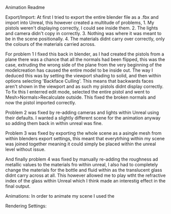Animation Readme

Export/Import:
At first I tried to export the entire blender file as a .fbx and import into Unreal, this however created a multitude of problems, 1. My pistols weren't displaying correctly, I could see inside them. 2. The lights and camera didn't copy in correctly. 3. Nothing was where it was meant to be in the scene positionally. 4. The materials didnt carry over correctly, only the colours of the materials carried across.

For problem 1 I fixed this back in blender, as I had created the pistols from a plane there was a chance that all the normals had been flipped, this was the case, extruding the wrong side of the plane from the very beginning of the modelcreation has caused the entire model to be inside out. The way I deduced this was by setting the viewport shading to solid, and then within options selecting 'Backface Culling'. This means that backwards faces aren't shown in the viewport and as such my pistols didnt display correctly. To fix this I enterred edit mode, selected the entire pistol and went to Mesh>Normals>Recalculate outside. This fixed the broken normals and now the pistol imported correctly.

Problem 2 was fixed by re-adding cameras and lights within Unreal using their defaults. I wanted a slightly different scene for the animation anyway so adding them back in within unreal was fine.

Problem 3 was fixed by exporting the whole scene as a asingle mesh from within blenders export settings, this meant that everytrhing within my scene was joined together meaning it could simply be placed within the unreal level without issue.

And finally problem 4 was fixed by manually re-adding the roughness ad metallic values to the materials fro within unreal, I also had to completely change the materials for the bottle and fluid within as the translucent glass didnt carry across at all. This however allowed me to play wtht the refractive index of the glass within Unreal which I think made an interestig effect in the final output.

Animations:
In order to animate my scene I used the 

Rendering Settings:

